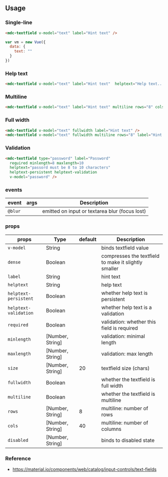 ## Usage

### Single-line
```html
<mdc-textfield v-model="text" label="Hint text" />
```

```javascript
var vm = new Vue({
  data: {
    text: ""
  }
})

```


### Help text
```html
<mdc-textfield v-model="text" label="Hint text"  helptext="Help text...">
```

### Multiline
```html
<mdc-textfield v-model="text" label="Hint text" multiline rows="8" cols="40" />
```

### Full width
```html
<mdc-textfield v-model="text" fullwidth label="Hint text" />
<mdc-textfield v-model="text" fullwidth multiline rows="8" label="Hint text" />
```

### Validation
```html
<mdc-textfield type="password" label="Password"
  required minlength=8 maxlength=10
  helptext="passord must be 8 to 10 characters"
  helptext-persistent helptext-validation
  v-model="password" />
```

### events

| event | args | Description |
|-------|------|-------------|
|`@blur`||emitted on input or textarea blur (focus lost) |

### props

| props | Type | default | Description |
|-------|------|---------|-------------|
|`v-model`| String || binds textfield value |
|`dense`| Boolean | | compresses the textfield to make it slightly smaller |
|`label`| String | | hint text |
|`helptext`| String | |  help text |
|`helptext-persistent`| Boolean | | whether help text is persistent |
|`helptext-validation`| Boolean | | whether help text is a validation  |
|`required`| Boolean | |  validation: whether this field is required|
|`minlength`| [Number, String] | |  validation: minimal length|
|`maxlength`| [Number, String] | |  validation: max length|
|`size`| [Number, String] | 20 |  textfield size (chars) |
|`fullwidth`| Boolean | | whether the textfield is full width |
|`multiline`| Boolean | | whether the textfield is multiline  |
|`rows`| [Number, String] | 8 | multiline: number of rows |
|`cols`| [Number, String] | 40 |multiline: number of columns  |
|`disabled`| [Number, String] | | binds to disabled state  |


### Reference
- <https://material.io/components/web/catalog/input-controls/text-fields>

